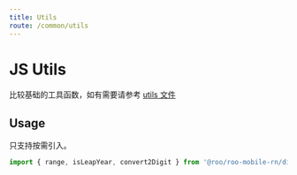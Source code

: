 ```yaml
---
title: Utils
route: /common/utils
---
```


# JS Utils

比较基础的工具函数，如有需要请参考 [utils 文件](https://github.com/Meituan-Dianping/beeshell/tree/master/src/common/utils/index.ts)

## Usage

只支持按需引入。

```js
import { range, isLeapYear, convert2Digit } from '@roo/roo-mobile-rn/dist/common/utils'
```
